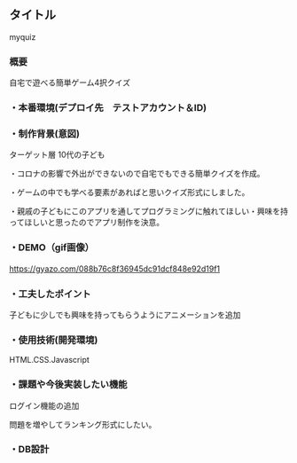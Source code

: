 ## タイトル
myquiz


### 概要
自宅で遊べる簡単ゲーム4択クイズ

### ・本番環境(デプロイ先　テストアカウント＆ID)

### ・制作背景(意図)
ターゲット層
10代の子ども

・コロナの影響で外出ができないので自宅でもできる簡単クイズを作成。

・ゲームの中でも学べる要素があればと思いクイズ形式にしました。

・親戚の子どもにこのアプリを通してプログラミングに触れてほしい・興味を持ってほしいと思ったのでアプリ制作を決意。


### ・DEMO（gif画像）
https://gyazo.com/088b76c8f36945dc91dcf848e92d19f1
　
### ・工夫したポイント
子どもに少しでも興味を持ってもらうようにアニメーションを追加


### ・使用技術(開発環境)
HTML.CSS.Javascript

### ・課題や今後実装したい機能
ログイン機能の追加

問題を増やしてランキング形式にしたい。

### ・DB設計

